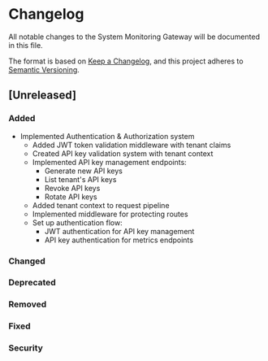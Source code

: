 # Changelog

All notable changes to the System Monitoring Gateway will be documented in this file.

The format is based on [Keep a Changelog](https://keepachangelog.com/en/1.0.0/),
and this project adheres to [Semantic Versioning](https://semver.org/spec/v2.0.0.html).

## [Unreleased]

### Added

- Implemented Authentication & Authorization system
  - Added JWT token validation middleware with tenant claims
  - Created API key validation system with tenant context
  - Implemented API key management endpoints:
    - Generate new API keys
    - List tenant's API keys
    - Revoke API keys
    - Rotate API keys
  - Added tenant context to request pipeline
  - Implemented middleware for protecting routes
  - Set up authentication flow:
    - JWT authentication for API key management
    - API key authentication for metrics endpoints

### Changed

### Deprecated

### Removed

### Fixed

### Security
